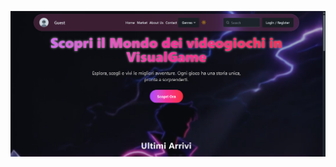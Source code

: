 ![cover](https://github.com/Lillo1254/FinalProject_react/blob/main/src/assets/images/react_project_online.png)
